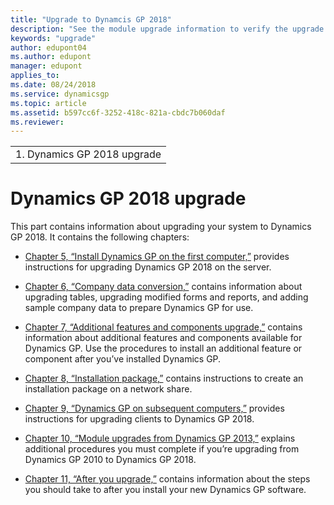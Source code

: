 ```yaml
---
title: "Upgrade to Dynamcis GP 2018"
description: "See the module upgrade information to verify the upgrade to Dynamics GP Release 2018."
keywords: "upgrade"
author: edupont04
ms.author: edupont
manager: edupont
applies_to: 
ms.date: 08/24/2018
ms.service: dynamicsgp
ms.topic: article
ms.assetid: b597cc6f-3252-418c-821a-cbdc7b060daf
ms.reviewer: 
---
```

|                                        |
|----------------------------------------|
| 1.  Dynamics GP 2018 upgrade |

<span id="_Toc498615789" class="anchor"></span>

# Dynamics GP 2018 upgrade

This part contains information about upgrading your system to Dynamics GP 2018. It contains the following chapters:

-   [Chapter 5, “Install Dynamics GP on the first computer,”](#_Install_Microsoft_Dynamics) provides instructions for upgrading Dynamics GP 2018 on the server.  

-   [Chapter 6, “Company data conversion,”](#_Company_data_conversion) contains information about upgrading tables, upgrading modified forms and reports, and adding sample company data to prepare Dynamics GP for use.  

-   [Chapter 7, “Additional features and components upgrade,”](#_Additional_features_and) contains information about additional features and components available for Dynamics GP. Use the procedures to install an additional feature or component after you’ve installed Dynamics GP.  

-   [Chapter 8, “Installation package,”](#_Installation_package) contains instructions to create an installation package on a network share.  

-   [Chapter 9, “Dynamics GP on subsequent computers,”](#_InsatallMicrosoft_Dynamics_GP) provides instructions for upgrading clients to Dynamics GP 2018.  

-   [Chapter 10, “Module upgrades from Dynamics GP 2013,”](#_Module_upgrades_from_1) explains additional procedures you must complete if you’re upgrading from Dynamics GP 2010 to Dynamics GP 2018.  

-   [Chapter 11, “After you upgrade,”](#_After_you_upgrade) contains information about the steps you should take to after you install your new Dynamics GP software.  



